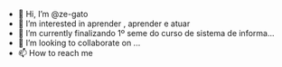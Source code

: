 - 👋 Hi, I’m @ze-gato
- 👀 I’m interested in  aprender , aprender e  atuar 
- 🌱 I’m currently  finalizando  1º seme  do  curso de  sistema de  informa...
- 💞️ I’m looking to collaborate on ...
- 📫 How to reach me 

<!---
ze-gato/ze-gato is a ✨ special ✨ repository because its `README.md` (this file) appears on your GitHub profile.
You can click the Preview link to take a look at your changes.
--->
